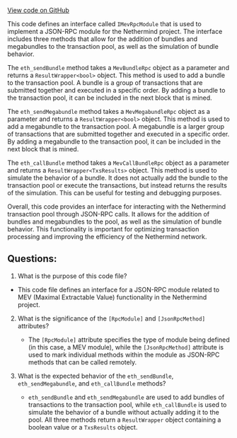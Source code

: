 [View code on GitHub](https://github.com/nethermindeth/nethermind/Nethermind.Mev/IMevRpcModule.cs)

This code defines an interface called `IMevRpcModule` that is used to implement a JSON-RPC module for the Nethermind project. The interface includes three methods that allow for the addition of bundles and megabundles to the transaction pool, as well as the simulation of bundle behavior. 

The `eth_sendBundle` method takes a `MevBundleRpc` object as a parameter and returns a `ResultWrapper<bool>` object. This method is used to add a bundle to the transaction pool. A bundle is a group of transactions that are submitted together and executed in a specific order. By adding a bundle to the transaction pool, it can be included in the next block that is mined. 

The `eth_sendMegabundle` method takes a `MevMegabundleRpc` object as a parameter and returns a `ResultWrapper<bool>` object. This method is used to add a megabundle to the transaction pool. A megabundle is a larger group of transactions that are submitted together and executed in a specific order. By adding a megabundle to the transaction pool, it can be included in the next block that is mined. 

The `eth_callBundle` method takes a `MevCallBundleRpc` object as a parameter and returns a `ResultWrapper<TxsResults>` object. This method is used to simulate the behavior of a bundle. It does not actually add the bundle to the transaction pool or execute the transactions, but instead returns the results of the simulation. This can be useful for testing and debugging purposes. 

Overall, this code provides an interface for interacting with the Nethermind transaction pool through JSON-RPC calls. It allows for the addition of bundles and megabundles to the pool, as well as the simulation of bundle behavior. This functionality is important for optimizing transaction processing and improving the efficiency of the Nethermind network.
## Questions: 
 1. What is the purpose of this code file?
   - This code file defines an interface for a JSON-RPC module related to MEV (Maximal Extractable Value) functionality in the Nethermind project.

2. What is the significance of the `[RpcModule]` and `[JsonRpcMethod]` attributes?
   - The `[RpcModule]` attribute specifies the type of module being defined (in this case, a MEV module), while the `[JsonRpcMethod]` attribute is used to mark individual methods within the module as JSON-RPC methods that can be called remotely.

3. What is the expected behavior of the `eth_sendBundle`, `eth_sendMegabundle`, and `eth_callBundle` methods?
   - `eth_sendBundle` and `eth_sendMegabundle` are used to add bundles of transactions to the transaction pool, while `eth_callBundle` is used to simulate the behavior of a bundle without actually adding it to the pool. All three methods return a `ResultWrapper` object containing a boolean value or a `TxsResults` object.